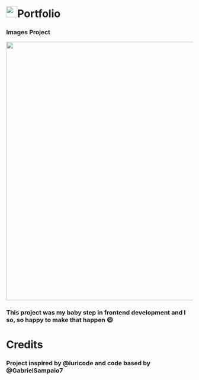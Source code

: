 # <img src="https://raw.githubusercontent.com/iampavangandhi/iampavangandhi/master/gifs/Hi.gif" width="30px">Portfolio

<h3> Images Project </h3>
<div align="center">
<img src="https://user-images.githubusercontent.com/69259960/149643587-d53aadfe-5924-43dc-8a4e-1771891417da.png" width="700px" />
</div>

<h3> This project was my baby step in frontend development and I so, so happy to make that happen 😄</h3>

# Credits
<h3> Project inspired by @iuricode and code based by @GabrielSampaio7</h3>
